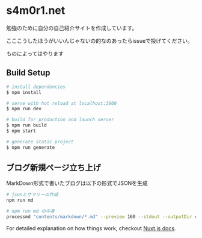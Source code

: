 # s4m0r1.net

勉強のために自分の自己紹介サイトを作成しています。

こここうしたほうがいいんじゃないの的なのあったらissueで投げてください。

ものによってはやります

## Build Setup

``` bash
# install dependencies
$ npm install

# serve with hot reload at localhost:3000
$ npm run dev

# build for production and launch server
$ npm run build
$ npm start

# generate static project
$ npm run generate
```

## ブログ新規ページ立ち上げ

MarkDown形式で書いたブログは以下の形式でJSONを生成

```bash
# jsonとサマリーの作成
npm run md

# npm run md の中身
processmd "contents/markdown/*.md" --preview 160 --stdout --outputDir contents/json > contents/summary.json
```

For detailed explanation on how things work, checkout [Nuxt.js docs](https://nuxtjs.org).
